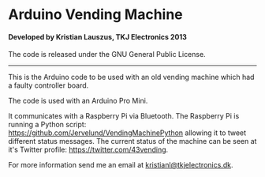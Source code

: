 # Arduino Vending Machine
#### Developed by Kristian Lauszus, TKJ Electronics 2013

The code is released under the GNU General Public License.
_________

This is the Arduino code to be used with an old vending machine which had a faulty controller board.

The code is used with an Arduino Pro Mini.

It communicates with a Raspberry Pi via Bluetooth. The Raspberry Pi is running a Python script: <https://github.com/Jervelund/VendingMachinePython> allowing it to tweet different status messages. The current status of the machine can be seen at it's Twitter profile: <https://twitter.com/43vending>.

For more information send me an email at <kristianl@tkjelectronics.dk>.